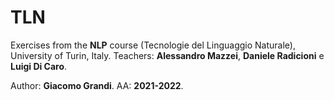 # TLN

Exercises from the **NLP** course (Tecnologie del Linguaggio Naturale), University of Turin, Italy.
Teachers: **Alessandro Mazzei**, **Daniele Radicioni** e **Luigi Di Caro**.

Author: **Giacomo Grandi**.
AA: **2021-2022**.
